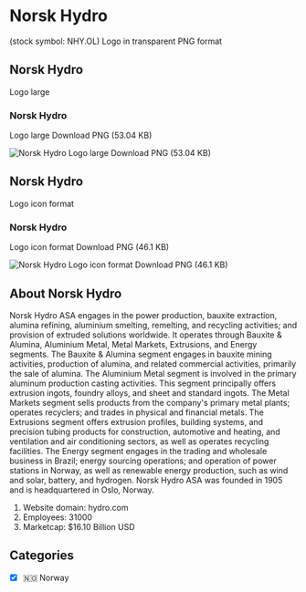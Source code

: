 # Norsk Hydro
 (stock symbol: NHY.OL) Logo in transparent PNG format

## Norsk Hydro
 Logo large

### Norsk Hydro
 Logo large Download PNG (53.04 KB)

![Norsk Hydro
 Logo large Download PNG (53.04 KB)](/img/orig/NHY.OL_BIG-e6bd2703.png)

## Norsk Hydro
 Logo icon format

### Norsk Hydro
 Logo icon format Download PNG (46.1 KB)

![Norsk Hydro
 Logo icon format Download PNG (46.1 KB)](/img/orig/NHY.OL-116423e9.png)

## About Norsk Hydro


Norsk Hydro ASA engages in the power production, bauxite extraction, alumina refining, aluminium smelting, remelting, and recycling activities; and provision of extruded solutions worldwide. It operates through Bauxite & Alumina, Aluminium Metal, Metal Markets, Extrusions, and Energy segments. The Bauxite & Alumina segment engages in bauxite mining activities, production of alumina, and related commercial activities, primarily the sale of alumina. The Aluminium Metal segment is involved in the primary aluminum production casting activities. This segment principally offers extrusion ingots, foundry alloys, and sheet and standard ingots. The Metal Markets segment sells products from the company's primary metal plants; operates recyclers; and trades in physical and financial metals. The Extrusions segment offers extrusion profiles, building systems, and precision tubing products for construction, automotive and heating, and ventilation and air conditioning sectors, as well as operates recycling facilities. The Energy segment engages in the trading and wholesale business in Brazil; energy sourcing operations; and operation of power stations in Norway, as well as renewable energy production, such as wind and solar, battery, and hydrogen. Norsk Hydro ASA was founded in 1905 and is headquartered in Oslo, Norway.

1. Website domain: hydro.com
2. Employees: 31000
3. Marketcap: $16.10 Billion USD


## Categories
- [x] 🇳🇴 Norway
